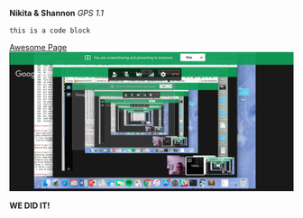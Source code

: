 **Nikita & Shannon**
*GPS 1.1*

    this is a code block     

[Awesome Page](https://en.wikipedia.org/wiki/Awesome)
![Nikita & Shannon Working on GPS 1.1](gps-11-screenshot.png)

**WE DID IT!**